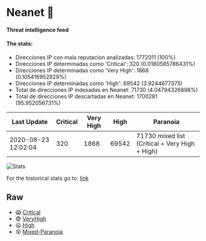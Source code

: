 # Neanet :hocho:
#### Threat intelligence feed
#### The stats:

- Direcciones IP con mala reputacion analizadas: 1772011 (100%)
- Direcciones IP determinadas como 'Critical':  320 (0.0180585786431%)
- Direcciones IP determinadas como 'Very High':  1868 (0.105416952829%)
- Direcciones IP determinadas como 'High':  69542 (3.9244677375)
- Total de direcciones IP indexadas en Neanet:  71730 (4.04794326898%)
- Total de direcciones IP descartadas en Neanet:  1700281 (95.952056731%)

| Last Update | Critical | Very High | High | Paranoia |
| --- | --- | --- | --- | --- |
| 2020-08-23 12:02:04 | 320 | 1868 | 69542 | 71730 mixed list (Critical + Very High + High)|

![Stats](https://docs.google.com/spreadsheets/d/e/2PACX-1vSnaNMIXVabIpDJjufMlzH7poXnshF3mgd8Is1g9ytUEzVsP5my4Trn8f-xkoLLQ38xpL3HtmUexLo6/pubchart?oid=501124687&format=image)

For the historical stats go to: [link](/stats.csv)
## Raw
- :scream: [Critical](https://raw.githubusercontent.com/JavaGarcia/Neanet/master/blacklists/neanet_critical.txt)
- :fearful: [VeryHigh](https://raw.githubusercontent.com/JavaGarcia/Neanet/master/blacklists/neanet_veryHigh.txtt)
- :frowning: [High](https://raw.githubusercontent.com/JavaGarcia/Neanet/master/blacklists/neanet_high.txt)
- :dizzy_face: [Mixed-Paranoia](https://raw.githubusercontent.com/JavaGarcia/Neanet/master/blacklists/neanet_all.txt)






































































































































































































































































































































































































